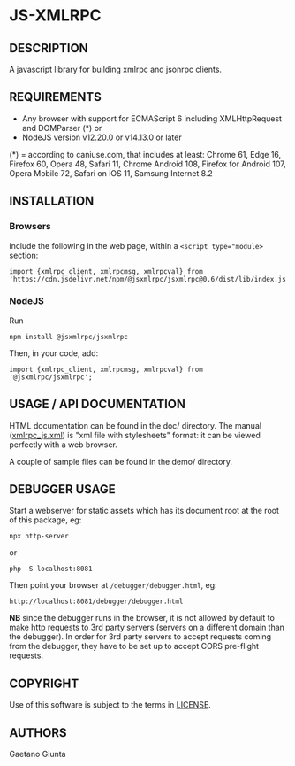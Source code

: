 JS-XMLRPC
=========

DESCRIPTION
-----------

A javascript library for building xmlrpc and jsonrpc clients.

REQUIREMENTS
------------

* Any browser with support for ECMAScript 6 including XMLHttpRequest and DOMParser (*) or
* NodeJS version v12.20.0 or v14.13.0 or later

(*) = according to caniuse.com, that includes at least: Chrome 61, Edge 16, Firefox 60, Opera 48, Safari 11, Chrome
    Android 108, Firefox for Android 107, Opera Mobile 72, Safari on iOS 11, Samsung Internet 8.2

INSTALLATION
------------

### Browsers

include the following in the web page, within a `<script type="module>` section:

    import {xmlrpc_client, xmlrpcmsg, xmlrpcval} from 'https://cdn.jsdelivr.net/npm/@jsxmlrpc/jsxmlrpc@0.6/dist/lib/index.js';

### NodeJS

Run

    npm install @jsxmlrpc/jsxmlrpc

Then, in your code, add:

    import {xmlrpc_client, xmlrpcmsg, xmlrpcval} from '@jsxmlrpc/jsxmlrpc';

USAGE / API DOCUMENTATION
-------------------------

HTML documentation can be found in the doc/ directory. The manual ([xmlrpc_js.xml](doc/xmlrpc_js.xml)) is "xml file
with stylesheets" format: it can be viewed perfectly with a web browser.

A couple of sample files can be found in the demo/ directory.

DEBUGGER USAGE
--------------

Start a webserver for static assets which has its document root at the root of this package, eg:

    npx http-server

or

    php -S localhost:8081

Then point your browser at `/debugger/debugger.html`, eg:

    http://localhost:8081/debugger/debugger.html

__NB__ since the debugger runs in the browser, it is not allowed by default to make http requests to 3rd party servers
(servers on a different domain than the debugger). In order for 3rd party servers to accept requests coming from the
debugger, they have to be set up to accept CORS pre-flight requests.

COPYRIGHT
---------

Use of this software is subject to the terms in [LICENSE](LICENSE).

AUTHORS
-------

Gaetano Giunta
